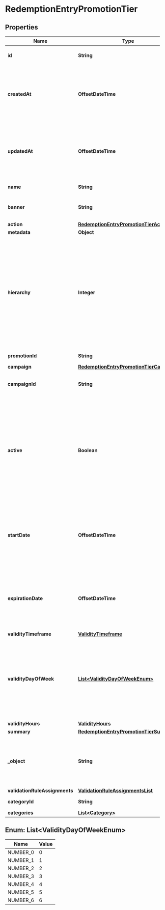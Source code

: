

# RedemptionEntryPromotionTier


## Properties

| Name | Type | Description |
|------------ | ------------- | ------------- |
|**id** | **String** | Unique promotion tier ID. |
|**createdAt** | **OffsetDateTime** | Timestamp representing the date and time when the promotion tier was created. The value is shown in the ISO 8601 format. |
|**updatedAt** | **OffsetDateTime** | Timestamp representing the date and time when the promotion tier was updated. The value is shown in the ISO 8601 format. |
|**name** | **String** | Name of the promotion tier. |
|**banner** | **String** | Text to be displayed to your customers on your website. |
|**action** | [**RedemptionEntryPromotionTierAction**](RedemptionEntryPromotionTierAction.md) |  |
|**metadata** | **Object** |  |
|**hierarchy** | **Integer** | The promotions hierarchy defines the order in which the discounts from different tiers will be applied to a customer&#39;s order. If a customer qualifies for discounts from more than one tier, discounts will be applied in the order defined in the hierarchy. |
|**promotionId** | **String** | Promotion unique ID. |
|**campaign** | [**RedemptionEntryPromotionTierCampaign**](RedemptionEntryPromotionTierCampaign.md) |  |
|**campaignId** | **String** | Promotion tier&#39;s parent campaign&#39;s unique ID. |
|**active** | **Boolean** | A flag to toggle the promotion tier on or off. You can disable a promotion tier even though it&#39;s within the active period defined by the &#x60;start_date&#x60; and &#x60;expiration_date&#x60;.    - &#x60;true&#x60; indicates an *active* promotion tier - &#x60;false&#x60; indicates an *inactive* promotion tier |
|**startDate** | **OffsetDateTime** | Activation timestamp defines when the promotion tier starts to be active in ISO 8601 format. Promotion tier is *inactive before* this date.  |
|**expirationDate** | **OffsetDateTime** | Activation timestamp defines when the promotion tier expires in ISO 8601 format. Promotion tier is *inactive after* this date.  |
|**validityTimeframe** | [**ValidityTimeframe**](ValidityTimeframe.md) |  |
|**validityDayOfWeek** | [**List&lt;ValidityDayOfWeekEnum&gt;**](#List&lt;ValidityDayOfWeekEnum&gt;) | Integer array corresponding to the particular days of the week in which the voucher is valid.  - &#x60;0&#x60; Sunday - &#x60;1&#x60; Monday - &#x60;2&#x60; Tuesday - &#x60;3&#x60; Wednesday - &#x60;4&#x60; Thursday - &#x60;5&#x60; Friday - &#x60;6&#x60; Saturday |
|**validityHours** | [**ValidityHours**](ValidityHours.md) |  |
|**summary** | [**RedemptionEntryPromotionTierSummary**](RedemptionEntryPromotionTierSummary.md) |  |
|**_object** | **String** | The type of the object represented by JSON. This object stores information about the promotion tier. |
|**validationRuleAssignments** | [**ValidationRuleAssignmentsList**](ValidationRuleAssignmentsList.md) |  |
|**categoryId** | **String** | Promotion tier category ID. |
|**categories** | [**List&lt;Category&gt;**](Category.md) |  |



## Enum: List&lt;ValidityDayOfWeekEnum&gt;

| Name | Value |
|---- | -----|
| NUMBER_0 | 0 |
| NUMBER_1 | 1 |
| NUMBER_2 | 2 |
| NUMBER_3 | 3 |
| NUMBER_4 | 4 |
| NUMBER_5 | 5 |
| NUMBER_6 | 6 |



